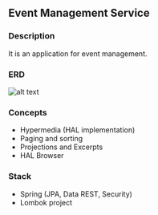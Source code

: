 ## Event Management Service

### Description
It is an application for event management.

### ERD
![alt text](https://github.com/rafael-pieri/event-management-api/erd.png)

### Concepts
- Hypermedia (HAL implementation)
- Paging and sorting
- Projections and Excerpts
- HAL Browser

### Stack
- Spring (JPA, Data REST, Security)
- Lombok project